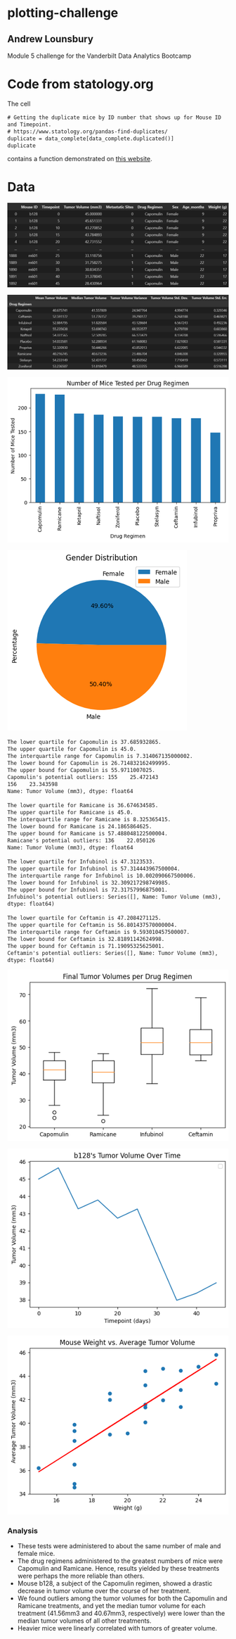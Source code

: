 # plotting-challenge
## Andrew Lounsbury
Module 5 challenge for the Vanderbilt Data Analytics Bootcamp

# Code from statology.org
The cell 
```
# Getting the duplicate mice by ID number that shows up for Mouse ID and Timepoint. 
# https://www.statology.org/pandas-find-duplicates/
duplicate = data_complete[data_complete.duplicated()]
duplicate
```
contains a function demonstrated on [this website](https://www.statology.org/pandas-find-duplicates/). 

# Data
![dataframe](images/df.png)

![stats](images/stats.png)

![bar graph](images/1_bar.png)

![pie chart](images/2_pie.png)

```text
The lower quartile for Capomulin is 37.685932865.
The upper quartile for Capomulin is 45.0.
The interquartile range for Capomulin is 7.314067135000002.
The lower bound for Capomulin is 26.714832162499995.
The upper bound for Capomulin is 55.9711007025.
Capomulin's potential outliers: 155    25.472143
156    23.343598
Name: Tumor Volume (mm3), dtype: float64

The lower quartile for Ramicane is 36.674634585.
The upper quartile for Ramicane is 45.0.
The interquartile range for Ramicane is 8.325365415.
The lower bound for Ramicane is 24.1865864625.
The upper bound for Ramicane is 57.488048122500004.
Ramicane's potential outliers: 136    22.050126
Name: Tumor Volume (mm3), dtype: float64

The lower quartile for Infubinol is 47.3123533.
The upper quartile for Infubinol is 57.314443967500004.
The interquartile range for Infubinol is 10.002090667500006.
The lower bound for Infubinol is 32.309217298749985.
The upper bound for Infubinol is 72.31757996875001.
Infubinol's potential outliers: Series([], Name: Tumor Volume (mm3), dtype: float64)

The lower quartile for Ceftamin is 47.2084271125.
The upper quartile for Ceftamin is 56.801437570000004.
The interquartile range for Ceftamin is 9.593010457500007.
The lower bound for Ceftamin is 32.81891142624998.
The upper bound for Ceftamin is 71.19095325625001.
Ceftamin's potential outliers: Series([], Name: Tumor Volume (mm3), dtype: float64)
```

![box and whiskers](images/3_baw.png)

![line graph](images/4_line.png)

![scatter plot](images/5_scatter.png)

### Analysis
- These tests were administered to about the same number of male and female mice. 
- The drug regimens administered to the greatest numbers of mice were Capomulin and Ramicane. Hence, results yielded by these treatments were perhaps the more reliable than others. 
- Mouse b128, a subject of the Capomulin regimen, showed a drastic decrease in tumor volume over the course of her treatment. 
- We found outliers among the tumor volumes for both the Capomulin and Ramicane treatments, and yet the median tumor volume for each treatment (41.56mm3 and 40.67mm3, respectively) were lower than the median tumor volumes of all other treatments. 
- Heavier mice were linearly correlated with tumors of greater volume. 